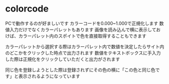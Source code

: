 # colorcode
PCで動作するのが好ましいです
カラーコードを0.000~1.000で正規化します
数値入力だけでなくカラーパレットもあります
画像を読み込んで横に表示しておけば、カラーパレット内のスポイトで色を直接取得することもできます

カラーパレットから選択する際はカラーパレット内で数値を決定したらサイト内のどこかをクリックした時点で出力されます
数値をテキストボックスに手入力した際は正規化をクリックしていただくと出力がされます

同じ色を登録しようとした際は登録されずにその色の横に「この色と同じ色です」と表示されるようになっています

